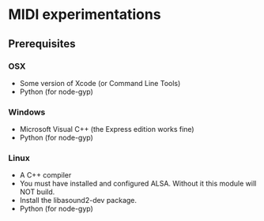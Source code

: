 # MIDI experimentations

## Prerequisites
### OSX
- Some version of Xcode (or Command Line Tools)
- Python (for node-gyp)
### Windows
- Microsoft Visual C++ (the Express edition works fine)
- Python (for node-gyp)
### Linux
- A C++ compiler
- You must have installed and configured ALSA. Without it this module will NOT build.
- Install the libasound2-dev package.
- Python (for node-gyp)